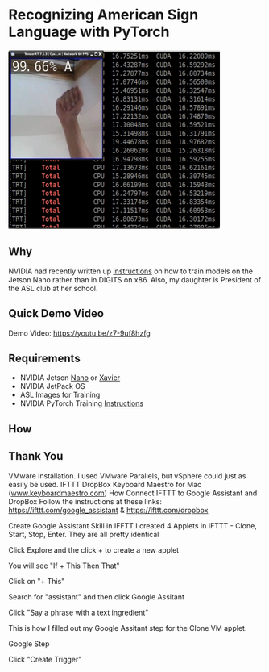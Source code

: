 # Recognizing American Sign Language with PyTorch
![ASL Video Frame](https://github.com/DennisFaucher/pytorchasl/blob/master/images/ASL%20Recognition.png)

## Why
NVIDIA had recently written up [instructions](https://github.com/dusty-nv/jetson-inference/blob/master/docs/pytorch-collect.md) on how to train models on the Jetson Nano rather than in DIGITS on x86. Also, my daughter is President of the ASL club at her school.

## Quick Demo Video
Demo Video: https://youtu.be/z7-9uf8hzfg

## Requirements
* NVIDIA Jetson [Nano](https://developer.nvidia.com/embedded/jetson-nano-developer-kit) or [Xavier](https://developer.nvidia.com/embedded/jetson-agx-xavier-developer-kit)
* NVIDIA JetPack OS
* ASL Images for Training
* NVIDIA PyTorch Training [Instructions](https://github.com/dusty-nv/jetson-inference/blob/master/docs/pytorch-collect.md)

## How

## Thank You
VMware installation. I used VMware Parallels, but vSphere could just as easily be used.
IFTTT
DropBox
Keyboard Maestro for Mac (www.keyboardmaestro.com)
How
Connect IFTTT to Google Assistant and DropBox
Follow the instructions at these links: https://ifttt.com/google_assistant & https://ifttt.com/dropbox

Create Google Assistant Skill in IFFTT
I created 4 Applets in IFTTT - Clone, Start, Stop, Enter. They are all pretty identical

Click Explore and the click + to create a new applet

You will see "If + This Then That"

Click on "+ This"

Search for "assistant" and then click Google Assitant

Click "Say a phrase with a text ingredient"

This is how I filled out my Google Assitant step for the Clone VM applet.

Google Step

Click "Create Trigger"
